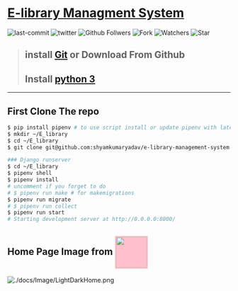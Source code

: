 # [E-library Managment System](https://elibrarymanagementsystemapi.pythonanywhere.com/)
![last-commit](https://img.shields.io/github/last-commit/shyamkumaryadav/e-library-management-system?style=for-the-badge) ![twitter](https://img.shields.io/twitter/follow/shyamkumaryada?logo=Twitter&style=for-the-badge) ![Github Follwers](https://img.shields.io/github/followers/shyamkumaryadav?label=followers&style=for-the-badge) ![Fork](https://img.shields.io/github/forks/shyamkumaryadav/e-library-management-system?style=for-the-badge)  ![Watchers](https://img.shields.io/github/watchers/shyamkumaryadav/e-library-management-system?style=for-the-badge) ![Star](https://img.shields.io/github/stars/shyamkumaryadav/e-library-management-system?style=for-the-badge) 



> ## install [Git](https://git-scm.com/) or Download From Github  
> ## Install [python 3](https://www.python.org/)  

---  
## First Clone The repo  

```bash
$ pip install pipenv # to use script install or update pipenv with latest version
$ mkdir ~/E_library
$ cd ~/E_library
$ git clone git@github.com:shyamkumaryadav/e-library-management-system.git .

### Django runserver
$ cd ~/E_library
$ pipenv shell
$ pipenv install
# uncomment if you forget to do
# $ pipenv run make # for makemigrations
$ pipenv run migrate
# $ pipenv run collect
$ pipenv run start
# Starting development server at http://0.0.0.0:8000/

```  

## Home Page Image from <a href="//elibrarymanagementsystem.herokuapp.com/" title="go to Page"><img src="https://www3.assets.heroku.com/assets/logo-purple-08fb38cebb99e3aac5202df018eb337c5be74d5214768c90a8198c97420e4201.svg" width=70 style="background:pink;padding:2px;vertical-align:middle"></a>
![./docs/Image/LightDarkHome.png](./docs/Image/LightDarkHome.png)
